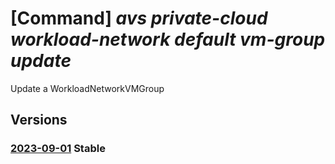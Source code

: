 # [Command] _avs private-cloud workload-network default vm-group update_

Update a WorkloadNetworkVMGroup

## Versions

### [2023-09-01](/Resources/mgmt-plane/L3N1YnNjcmlwdGlvbnMve30vcmVzb3VyY2Vncm91cHMve30vcHJvdmlkZXJzL21pY3Jvc29mdC5hdnMvcHJpdmF0ZWNsb3Vkcy97fS93b3JrbG9hZG5ldHdvcmtzL2RlZmF1bHQvdm1ncm91cHMve30=/2023-09-01.xml) **Stable**

<!-- mgmt-plane /subscriptions/{}/resourcegroups/{}/providers/microsoft.avs/privateclouds/{}/workloadnetworks/default/vmgroups/{} 2023-09-01 -->
